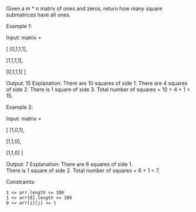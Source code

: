 Given a m * n matrix of ones and zeros, return how many square submatrices have all ones.

 

Example 1:

Input: matrix =

[
  [0,1,1,1],
  
  [1,1,1,1],
  
  [0,1,1,1]
]

Output: 15
Explanation: 
There are 10 squares of side 1.
There are 4 squares of side 2.
There is  1 square of side 3.
Total number of squares = 10 + 4 + 1 = 15.

Example 2:

Input: matrix = 

[
  [1,0,1],
  
  [1,1,0],
  
  [1,1,0]
]

Output: 7
Explanation: 
There are 6 squares of side 1.  
There is 1 square of side 2. 
Total number of squares = 6 + 1 = 7.

 

Constraints:

    1 <= arr.length <= 300
    1 <= arr[0].length <= 300
    0 <= arr[i][j] <= 1


